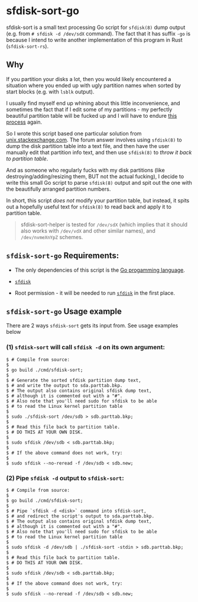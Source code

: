 # sfdisk-sort-go

sfdisk-sort is a small text processing Go script for `sfdisk(8)` dump output (e.g. from `# sfdisk -d /dev/sdX` command). The fact that it has suffix `-go` is because I intend to write another implementation of this program in Rust (`sfdisk-sort-rs`).

## Why

If you partition your disks a lot, then you would likely encountered a situation where you ended up with ugly partition names when sorted by start blocks (e.g. with `lsblk` output).

I usually find myself end up whining about this little inconvenience, and sometimes the fact that if I edit some of my partitions - my perfectly beautiful partition table will be fucked up and I will have to endure [this process](https://unix.stackexchange.com/questions/18752/change-the-number-of-the-partition-from-sda1-to-sda2) again.

So I wrote this script based one particular solution from [unix.stackexchange.com](https://unix.stackexchange.com/questions/18752/change-the-number-of-the-partition-from-sda1-to-sda2). The forum answer involves using `sfdisk(8)` to dump the disk partition table into a text file, and then have the user manually edit that partition info text, and then use `sfdisk(8)` to _throw it back to partition table_.

And as someone who regularly fucks with my disk partitions (like destroying/adding/resizing them, BUT not the actual fucking), I decide to write this small Go script to parse `sfdisk(8)` output and spit out the one with the beautifully arranged partition numbers.

In short, this script _does not_ modify your partition table, but instead, it spits out a hopefully useful text for `sfdisk(8)` to read back and apply it to partition table.

> sfdisk-sort-helper is tested for `/dev/sdX` (which implies that it should also works with `/dev/vdX` and other similar names), and `/dev/nvmeXnYpZ` schemes.


## `sfdisk-sort-go` Requirements:

- The only dependencies of this script is the [Go progamming language](https://golang.org).

- [`sfdisk`](https://en.wikipedia.org/wiki/Sfdisk)

- Root permission - it will be needed to run [`sfdisk`](https://en.wikipedia.org/wiki/Sfdisk) in the first place.

## `sfdisk-sort-go` Usage example

There are 2 ways `sfdisk-sort` gets its input from. See usage examples below

### (1) `sfdisk-sort` will call `sfdisk -d` on its own argument:

```
$ # Compile from source:
$
$ go build ./cmd/sfdisk-sort;
$
$ # Generate the sorted sfdisk partition dump text,
$ # and write the output to sda.parttab.bkp.
$ # The output also contains original sfdisk dump text,
$ # although it is commented out with a "#".
$ # Also note that you'll need sudo for sfdisk to be able
$ # to read the Linux kernel partition table
$
$ sudo ./sfdisk-sort /dev/sdb > sdb.parttab.bkp;
$
$ # Read this file back to partition table.
$ # DO THIS AT YOUR OWN DISK.
$
$ sudo sfdisk /dev/sdb < sdb.parttab.bkp;
$
$ # If the above command does not work, try:
$
$ sudo sfdisk --no-reread -f /dev/sdb < sdb.new;
```

### (2) Pipe `sfdisk -d` output to `sfdisk-sort`:

```
$ # Compile from source:
$
$ go build ./cmd/sfdisk-sort;
$
$ # Pipe `sfdisk -d <disk>` command into sfdisk-sort,
$ # and redirect the script's output to sda.parttab.bkp.
$ # The output also contains original sfdisk dump text,
$ # although it is commented out with a "#".
$ # Also note that you'll need sudo for sfdisk to be able
$ # to read the Linux kernel partition table
$
$ sudo sfdisk -d /dev/sdb | ./sfdisk-sort -stdin > sdb.parttab.bkp;
$
$ # Read this file back to partition table.
$ # DO THIS AT YOUR OWN DISK.
$
$ sudo sfdisk /dev/sdb < sdb.parttab.bkp;
$
$ # If the above command does not work, try:
$
$ sudo sfdisk --no-reread -f /dev/sdb < sdb.new;
```
